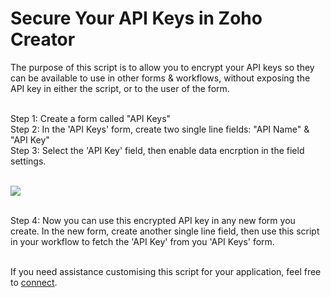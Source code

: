 <h1>Secure Your API Keys in Zoho Creator</h1>
The purpose of this script is to allow you to encrypt your API keys so they can be available to use in other forms & workflows, without exposing the API key in either the script, or to the user of the form.
<p><br> Step 1: Create a form called "API Keys"
<br> Step 2: In the 'API Keys' form, create two single line fields: "API Name" & "API Key"
<br> Step 3: Select the 'API Key' field, then enable data encrption in the field settings.
<p><br><img src="https://www.zohowebstatic.com/sites/default/files/creator/zc_fields_datasec_e.png"> 
<p><br> Step 4: Now you can use this encrypted API key in any new form you create. In the new form, create another single line field, then use this script in your workflow to fetch the 'API Key' from you 'API Keys' form.
<p><br>If you need assistance customising this script for your application, feel free to <a href="https://au.linkedin.com/in/ariadar">connect</a>.

